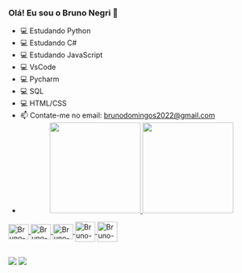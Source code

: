 ### Olá! Eu sou o Bruno Negri 👋

- 💻 Estudando Python
- 💻 Estudando C#
- 💻 Estudando JavaScript
- 💻 VsCode
- 💻 Pycharm
- 💻 SQL
- 💻 HTML/CSS
- 📫 Contate-me no email: brunodomingos2022@gmail.com
- <div align="center">
  <a href="https://github.com/BrunoNegri-c">
  <img height="180em" src="https://github-readme-stats.vercel.app/api?username=BrunoNegri&show_icons=false&theme=dark&include_all_commits=false&count_private=false"/>
  <img height="180em" src="https://github-readme-stats.vercel.app/api/top-langs/?username=BrunoNegri&layout=compact&langs_count=7&theme=dark"/>
</div>
<img align="center" alt= "Bruno-dotnecore" height="30" width="40" src="https://cdn.jsdelivr.net/gh/devicons/devicon/icons/dotnetcore/dotnetcore-original.svg" />
<img align="center" alt= "Bruno-GitHub" height="30" width="40" src="https://cdn.jsdelivr.net/gh/devicons/devicon/icons/github/github-original.svg" />
<img align="center" alt= "Bruno-vscode" height="30" width="40" src="https://cdn.jsdelivr.net/gh/devicons/devicon/icons/vscode/vscode-original-wordmark.svg" />
<img align="center" alt= "Bruno-Python" height="40" width="40" src="https://cdn.jsdelivr.net/gh/devicons/devicon/icons/python/python-original-wordmark.svg" />
<img align="center" alt= "Bruno-JavaScript" height="40" width="40" src="https://cdn.jsdelivr.net/gh/devicons/devicon/icons/JavaScript/JavaScript-original-wordmark.svg" />   
</div>

##

<div>
  
  <a href = "bruno.negri.pinto@gmail.com"><img src="https://img.shields.io/badge/-Gmail-%23333?style=for-the-badge&logo=gmail&logoColor=white" target="_blank"></a>
  <a href="https://instagram.com/brunongp" target="_blank"><img src="https://img.shields.io/badge/-Instagram-%23E4405F?style=for-the-badge&logo=instagram&logoColor=white" target="_blank"></a>
  

 
